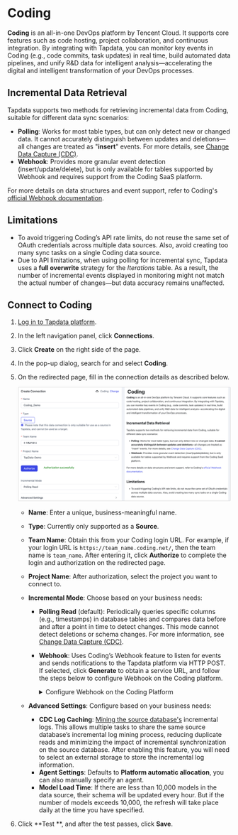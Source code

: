 # Coding



**Coding** is an all-in-one DevOps platform by Tencent Cloud. It supports core features such as code hosting, project collaboration, and continuous integration. By integrating with Tapdata, you can monitor key events in Coding (e.g., code commits, task updates) in real time, build automated data pipelines, and unify R&D data for intelligent analysis—accelerating the digital and intelligent transformation of your DevOps processes.

## Incremental Data Retrieval

Tapdata supports two methods for retrieving incremental data from Coding, suitable for different data sync scenarios:

- **Polling**: Works for most table types, but can only detect new or changed data. It cannot accurately distinguish between updates and deletions—all changes are treated as "**insert**" events. For more details, see [Change Data Capture (CDC)](../../introduction/change-data-capture-mechanism.md).
- **Webhook**: Provides more granular event detection (insert/update/delete), but is only available for tables supported by Webhook and requires support from the Coding SaaS platform.

For more details on data structures and event support, refer to Coding's [official Webhook documentation](https://coding.net/help/docs/project-settings/open/webhook.html).

## Limitations

- To avoid triggering Coding’s API rate limits, do not reuse the same set of OAuth credentials across multiple data sources. Also, avoid creating too many sync tasks on a single Coding data source.
- Due to API limitations, when using polling for incremental sync, Tapdata uses a **full overwrite** strategy for the *Iterations* table. As a result, the number of incremental events displayed in monitoring might not match the actual number of changes—but data accuracy remains unaffected.

## Connect to Coding

1. [Log in to Tapdata platform](../../user-guide/log-in.md).

2. In the left navigation panel, click **Connections**.

3. Click **Create** on the right side of the page.

4. In the pop-up dialog, search for and select **Coding**.

5. On the redirected page, fill in the connection details as described below.

   ![Coding Connection Settings](../../images/coding_connection_settings.png)

   - **Name**: Enter a unique, business-meaningful name.

   - **Type**: Currently only supported as a **Source**.

   - **Team Name**: Obtain this from your Coding login URL. For example, if your login URL is `https://team_name.coding.net/`, then the team name is `team_name`. After entering it, click **Authorize** to complete the login and authorization on the redirected page.

   - **Project Name**: After authorization, select the project you want to connect to.

   - **Incremental Mode**: Choose based on your business needs:

     - **Polling Read** (default): Periodically queries specific columns (e.g., timestamps) in database tables and compares data before and after a point in time to detect changes. This mode cannot detect deletions or schema changes. For more information, see [Change Data Capture (CDC)](../../introduction/change-data-capture-mechanism.md).

     - **Webhook**: Uses Coding’s Webhook feature to listen for events and sends notifications to the Tapdata platform via HTTP POST. If selected, click **Generate** to obtain a service URL, and follow the steps below to configure Webhook on the Coding platform.

       <details>
       <summary>Configure Webhook on the Coding Platform</summary>
   
       1. Log in to the [Coding platform](https://e.coding.net/login) as an administrator.
   
       2. Navigate to **Project Settings** > **Developer Options**, then go to the **Service Hook** tab and click **The new  Service Hook**.
   
       3. In the dialog, keep the default **HTTP** method and click **Next**.
   
          ![Create Service Hook](../../images/create_service_hook.png)
   
       4. Select the event types you want to monitor, then click **Next**.
   
          ![Select Event Types](../../images/select_coding_event.png)
   
       5. Enter the Service URL generated on the Tapdata platform. Optionally, click **Send Test PING Event** to validate. Then click **Complete**.
   
          ![Set Service URL](../../images/set_service_URL.png)
   
       </details>
     
   - **Advanced Settings**: Configure based on your business needs:
   
     - **CDC Log Caching**: [Mining the source database's](../../operational-data-hub/advanced/share-mining.md) incremental logs. This allows multiple tasks to share the same source database’s incremental log mining process, reducing duplicate reads and minimizing the impact of incremental synchronization on the source database. After enabling this feature, you will need to select an external storage to store the incremental log information.
     - **Agent Settings**: Defaults to **Platform automatic allocation**, you can also manually specify an agent.
     - **Model Load Time**: If there are less than 10,000 models in the data source, their schema will be updated every hour. But if the number of models exceeds 10,000, the refresh will take place daily at the time you have specified.
   
6. Click **Test **, and after the test passes, click **Save**.